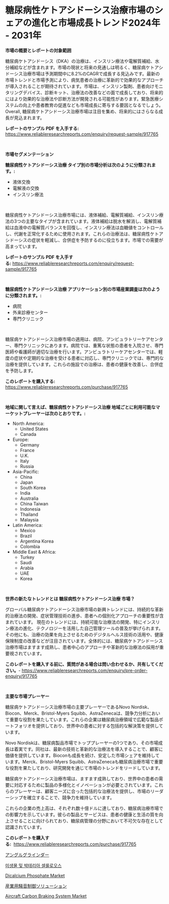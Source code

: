 <p><h1>糖尿病性ケトアシドーシス治療市場のシェアの進化と市場成長トレンド2024年 - 2031年</h1></p><p><strong>市場の概要とレポートの対象範囲</strong></p>
<p><p>糖尿病ケトアシドーシス（DKA）の治療は、インスリン療法や電解質補給、水分補給などが含まれます。市場の現状と将来の見通しは明るく、糖尿病ケトアシドーシス治療市場は予測期間中に8.2%のCAGRで成長する見込みです。最新の市場トレンドと市場予測により、病気患者の治療に革新的で効果的なアプローチが導入されることが期待されています。市場は、インスリン製剤、患者向けモニタリングデバイス、診断キット、治療法の改善などの面で成長しており、将来的にはより効果的な治療法や診断方法が開発される可能性があります。緊急医療システムの向上や患者教育の促進なども市場成長に寄与する要因となるでしょう。Overall, 糖尿病ケトアシドーシス治療市場は注目を集め、将来的にはさらなる成長が見込まれます。</p></p>
<p><strong>レポートのサンプル PDF を入手する:</strong> <a href="https://www.reliableresearchreports.com/enquiry/request-sample/917765">https://www.reliableresearchreports.com/enquiry/request-sample/917765</a></p>
<p>&nbsp;</p>
<p><strong>市場セグメンテーション</strong></p>
<p><strong>糖尿病性ケトアシドーシス治療 タイプ別の市場分析は次のように分類されます。:</strong></p>
<p><ul><li>液体交換</li><li>電解液の交換</li><li>インスリン療法</li></ul></p>
<p>&nbsp;</p>
<p><p>糖尿病性ケトアシドーシス治療市場には、液体補給、電解質補給、インスリン療法の3つの主要なタイプが含まれています。液体補給は脱水を解消し、電解質補給は血液中の電解質バランスを回復し、インスリン療法は血糖値をコントロールし、代謝を正常化するために使用されます。これらの治療法は、糖尿病性ケトアシドーシスの症状を軽減し、合併症を予防するのに役立ちます。市場での需要が高まっています。</p></p>
<p><strong>レポートのサンプル PDF を入手する:</strong>&nbsp;<a href="https://www.reliableresearchreports.com/enquiry/request-sample/917765">https://www.reliableresearchreports.com/enquiry/request-sample/917765</a></p>
<p>&nbsp;</p>
<p><strong> 糖尿病性ケトアシドーシス治療 アプリケーション別の市場産業調査は次のように分類されます。:</strong></p>
<p><ul><li>病院</li><li>外来診療センター</li><li>専門クリニック</li></ul></p>
<p>&nbsp;</p>
<p><p>糖尿病ケトアシドーシス治療市場の適用は、病院、アンビュラトリーケアセンター、専門クリニックにあります。病院では、重篤な状態の患者を入院させ、専門医師や看護師が適切な治療を行います。アンビュラトリーケアセンターでは、軽度の症状や定期的な治療を受ける患者に対応し、専門クリニックでは、専門的な治療を提供しています。これらの施設での治療は、患者の健康を改善し、合併症を予防します。</p></p>
<p><strong>このレポートを購入する:</strong>&nbsp; <a href="https://www.reliableresearchreports.com/purchase/917765">https://www.reliableresearchreports.com/purchase/917765</a></p>
<p>&nbsp;</p>
<p><strong>地域に関して言えば、糖尿病性ケトアシドーシス治療 地域ごとに利用可能なマーケットプレーヤーは次のとおりです。:</strong></p>
<p><ul>
    <li>
        North America:
        <ul>
            <li>United States</li>
            <li>Canada</li>
        </ul>
    </li>
    <li>
        Europe:
        <ul>
            <li>Germany</li>
            <li>France</li>
            <li>U.K.</li>
            <li>Italy</li>
            <li>Russia</li>
        </ul>
    </li>
    <li>
        Asia-Pacific:
        <ul>
            <li>China</li>
            <li>Japan</li>
            <li>South Korea</li>
            <li>India</li>
            <li>Australia</li>
            <li>China Taiwan</li>
            <li>Indonesia</li>
            <li>Thailand</li>
            <li>Malaysia</li>
        </ul>
    </li>
    <li>
        Latin America:
        <ul>
            <li>Mexico</li>
            <li>Brazil</li>
            <li>Argentina Korea</li>
            <li>Colombia</li>
        </ul>
    </li>
    <li>
        Middle East & Africa:
        <ul>
            <li>Turkey</li>
            <li>Saudi</li>
            <li>Arabia</li>
            <li>UAE</li>
            <li>Korea</li>
        </ul>
    </li>
    </ul></p>
<p>&nbsp;</p>
<p><strong>世界の新たなトレンドとは 糖尿病性ケトアシドーシス治療 市場？</strong></p>
<p><p>グローバル糖尿病ケトアシドーシス治療市場の新興トレンドには、持続的な革新的治療法の開発、症状管理技術の進歩、患者への個別化アプローチの重要性が含まれています。 現在のトレンドには、持続可能な治療法の開発、特にインスリン療法の進化、テクノロジーを活用した自己管理ツールの普及が挙げられます。 その他にも、治療の効果を向上させるためのデジタルヘルス技術の活用や、健康保険制度の改善などが注目されています。全体的には、糖尿病ケトアシドーシス治療市場はますます成熟し、患者中心のアプローチや革新的な治療法の採用が重要視されています。</p></p>
<p><strong>このレポートを購入する前に、質問がある場合は問い合わせるか、共有してください。</strong>- <a href="https://www.reliableresearchreports.com/enquiry/pre-order-enquiry/917765">https://www.reliableresearchreports.com/enquiry/pre-order-enquiry/917765</a></p>
<p>&nbsp;</p>
<p><strong>主要な市場プレーヤー</strong></p>
<p><p>糖尿病ケトアシドーシス治療市場の主要プレーヤーであるNovo Nordisk、Biocon、Merck、Bristol-Myers Squibb、AstraZenecaは、競争力分析において重要な役割を果たしています。これらの企業は糖尿病治療領域で広範な製品ポートフォリオを提供しており、世界中の患者に対する包括的な解決策を提供しています。</p><p>Novo Nordiskは、糖尿病製品市場でトッププレーヤーの1つであり、その市場成長は着実です。同社は、最新の技術と革新的な治療法を導入することで、顧客に価値を提供しています。Bioconも成長を続け、安定した市場シェアを維持しています。Merck、Bristol-Myers Squibb、AstraZenecaも糖尿病治療市場で重要な役割を果たしており、研究開発を通じて市場のトレンドをリードしています。</p><p>糖尿病ケトアシドーシス治療市場は、ますます成熟しており、世界中の患者の需要に対応するために製品の多様化とイノベーションが必要とされています。これらのプレーヤーは、顧客ニーズに合った包括的な治療法を提供し、市場のリーダーシップを確立することで、競争力を維持しています。</p><p>これらの企業の売上高は、それぞれ数十億ドルに達しており、糖尿病治療市場での影響力を示しています。彼らの製品とサービスは、患者の健康と生活の質を向上させることに向けられており、糖尿病管理の分野において不可欠な存在として認識されています。</p></p>
<p><strong>このレポートを購入する:</strong>&nbsp;&nbsp;<a href="https://www.reliableresearchreports.com/purchase/917765">https://www.reliableresearchreports.com/purchase/917765</a></p>
<p><p><a href="https://medium.com/@chablisdavislouise32ptpzm2g/%E8%A7%92%E5%BA%A6%E3%82%B0%E3%83%A9%E3%82%A4%E3%83%B3%E3%83%80%E3%83%BC%E5%B8%82%E5%A0%B4%E3%81%AE%E5%88%86%E6%9E%90-%E3%82%B0%E3%83%AD%E3%83%BC%E3%83%90%E3%83%AB%E7%94%A3%E6%A5%AD%E3%81%AE%E8%A6%8B%E9%80%9A%E3%81%97%E3%81%A8%E4%BA%88%E6%B8%AC-2024%E5%B9%B4%E3%81%8B%E3%82%892031%E5%B9%B4%E3%81%BE%E3%81%A7-bd4a82636e61">アングルグラインダー</a></p><p><a href="https://medium.com/@juansmith1961/%EB%AF%B8%EC%83%9D%EB%AC%BC-%EB%B0%8F-%EC%84%B8%EA%B7%A0-%EC%84%AC%EC%9C%A0-%EC%8B%9C%EC%9E%A5-%EC%A2%85%EB%A5%98-%EC%9D%91%EC%9A%A9-%EB%B0%8F-%EC%A7%80%EB%A6%AC%EC%97%90-%EB%8C%80%ED%95%9C-%ED%8F%AC%EA%B4%84%EC%A0%81-%ED%8F%89%EA%B0%80-e6dafec1ba24">미생물 및 박테리아 셀룰로오스</a></p><p><a href="https://view.publitas.com/reportprime-1/dicalcium-phosphate-market-analysis-examines-its-scope-on-growth-opportunities-and-forecasted-trends-spanning-from-2024-to-2031/">Dicalcium Phosphate Market</a></p><p><a href="https://github.com/ksxzwxabcuynh011/Market-Research-Report-List-1/blob/main/4726734183519.md">産業用騒音制御ソリューション</a></p><p><a href="https://picayune-night-cbd.notion.site/Aircraft-Carbon-Braking-System-Market-Size-Reflecting-a-Forecast-Till-2031-Market-By-Type-By-Appli-1fe9efd5482a4f4dbce10fe024f5b4a2">Aircraft Carbon Braking System Market</a></p></p>